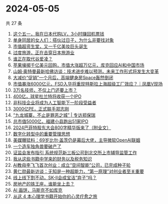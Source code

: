 # 2024-05-05

共 27 条

<!-- BEGIN 36KR -->
<!-- 最后更新时间 2024-05-05 09:26:42 +0800 -->
1. [这个五一，我在日本代购LV，3小时赚回机票钱](https://36kr.com/p/2760046011268097)
1. [单身同居的女人们：搭伙过日子，为什么非要找对象](https://36kr.com/p/2759500642220808)
1. [市值超资生堂，又一千亿美妆巨头诞生](https://36kr.com/p/2760235200723972)
1. [过度旅游，正在击穿日本旅游业](https://36kr.com/p/2759538032196616)
1. [谁正在取代谷爱凌？](https://36kr.com/p/2759863641668615)
1. [苹果壕掷千亿美元回购，市值大涨超万亿元，库克回应AI和中国市场](https://36kr.com/p/2759767059692545)
1. [山姆·奥特曼最新哈佛访谈：技术进步难以预测，未来工作形式将发生大变革](https://36kr.com/p/2761487863069698)
1. [大减价“促销”一个月后，高端健身房Space轰然倒闭](https://36kr.com/p/2760146511903753)
1. [市值暴涨6000亿元，FSD入华将重现特斯拉上海超级工厂效应？｜凤凰V现场](https://36kr.com/p/2759886346651398)
1. [3万名技师，不仅上门还要上市？](https://36kr.com/p/2760822412933891)
1. [400亿，球星杜兰特将收获一个IPO](https://36kr.com/p/2759591128546313)
1. [非科技企业将成为人工智能下一阶段受益者](https://36kr.com/p/2759711505857536)
1. [3000亿PE，正式联手郑志刚](https://36kr.com/p/2759932177579017)
1. [“九龙城寨，不止是罪恶之城” | 专访郑保瑞](https://36kr.com/p/2760122641087497)
1. [总市值5000亿，福建小县跑出51家IPO](https://36kr.com/p/2759587330079751)
1. [2024巴菲特股东大会800字精华版来了（附全文）](https://36kr.com/p/2762298191510528)
1. [数字化转型中的重要管理思想](https://36kr.com/p/2761163163335431)
1. [美媒曝猛料：69岁比尔·盖茨仍是幕后大佬，主导微软OpenAI联姻](https://36kr.com/p/2761243520039685)
1. [一个造车独角兽要破产了](https://36kr.com/p/2761319179648002)
1. [证监会发布指引 系统规范新三板公司到北交所上市辅导监管工作](https://36kr.com/p/2761260330334983)
1. [我从这些书籍中学来的财务以及税务知识](https://36kr.com/p/2431373851382150)
1. [AI教母李飞飞首次创业：成立“空间智能”公司，已完成种子轮](https://36kr.com/p/2761218626992903)
1. [黄仁勋最新访谈：无知是一种超能力，“第一原理”对创业者至关重要](https://36kr.com/p/2762317831601156)
1. [线上线下割不动，SK-II会成宝洁“弃子”吗？](https://36kr.com/p/2761535213468416)
1. [房地产的铁王座，谁能坐上去？](https://36kr.com/p/2761423976823812)
1. [AI 画饼，马斯克不如库克](https://36kr.com/p/2759809443658500)
1. [从这 4 本心理学书籍开始你的心灵疗愈之旅](https://36kr.com/p/2431179845882245)
<!-- END 36KR -->